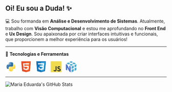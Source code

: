 ## Oi! Eu sou a **Duda**! ✨

💻 Sou formanda em **Análise e Desenvolvimento de Sistemas**. Atualmente, trabalho com **Visão Computacional** e estou me aprofundando no **Front End** e **Ux Design**. 
Sou apaixonada por criar interfaces intuitivas e funcionais, que proporcionem a melhor experiência para os usuários! 

---

🚀 **Tecnologias e Ferramentas**  
<div style="display: flex; align-items: center;">  
    <img src="https://raw.githubusercontent.com/devicons/devicon/master/icons/python/python-original.svg" width="35" style="margin-right: 12px;" />  
    <img src="https://raw.githubusercontent.com/devicons/devicon/master/icons/html5/html5-original.svg" width="35" style="margin-right: 12px;" />  
    <img src="https://raw.githubusercontent.com/devicons/devicon/master/icons/css3/css3-original.svg" width="35" style="margin-right: 12px;" />  
    <img src="https://raw.githubusercontent.com/devicons/devicon/master/icons/javascript/javascript-original.svg" width="35" style="margin-right: 12px;" />  
    <img src="https://raw.githubusercontent.com/devicons/devicon/master/icons/numpy/numpy-original.svg" width="35" />  
</div>

---

![Maria Eduarda's GitHub Stats](https://github-readme-stats.vercel.app/api?username=DudaOlivera&show_icons=true&theme=prussian&card_width=100px)  

